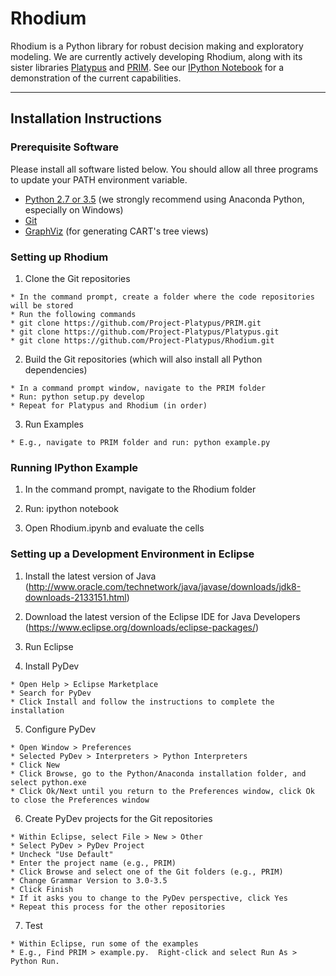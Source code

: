 # Rhodium #

Rhodium is a Python library for robust decision making and exploratory
modeling.  We are currently actively developing Rhodium, along with its sister
libraries [Platypus](https://github.com/Project-Platypus/Platypus) and
[PRIM](https://github.com/Project-Platypus/PRIM).  See our
[IPython Notebook](https://gist.github.com/dhadka/a8d7095c98130d8f73bc)
for a demonstration of the current capabilities.

---------------------------------------------------------------------------------

## Installation Instructions ##

### Prerequisite Software ###

Please install all software listed below.  You should allow all three programs to update your PATH environment variable.

  * [Python 2.7 or 3.5](https://www.continuum.io/downloads) (we strongly recommend using Anaconda Python, especially on Windows)
  * [Git](https://git-scm.com/downloads)
  * [GraphViz](http://www.graphviz.org/Download.php) (for generating CART's tree views)


### Setting up Rhodium ###

  1. Clone the Git repositories

    * In the command prompt, create a folder where the code repositories will be stored
    * Run the following commands
    * git clone https://github.com/Project-Platypus/PRIM.git
    * git clone https://github.com/Project-Platypus/Platypus.git
    * git clone https://github.com/Project-Platypus/Rhodium.git

  2. Build the Git repositories (which will also install all Python dependencies)

    * In a command prompt window, navigate to the PRIM folder
    * Run: python setup.py develop
    * Repeat for Platypus and Rhodium (in order)

  3. Run Examples

    * E.g., navigate to PRIM folder and run: python example.py


### Running IPython Example ###

  1. In the command prompt, navigate to the Rhodium folder

  2. Run: ipython notebook

  3. Open Rhodium.ipynb and evaluate the cells


### Setting up a Development Environment in Eclipse ###

  1. Install the latest version of Java (http://www.oracle.com/technetwork/java/javase/downloads/jdk8-downloads-2133151.html)

  2. Download the latest version of the Eclipse IDE for Java Developers (https://www.eclipse.org/downloads/eclipse-packages/)

  3. Run Eclipse

  4. Install PyDev

    * Open Help > Eclipse Marketplace
    * Search for PyDev
    * Click Install and follow the instructions to complete the installation

  5. Configure PyDev

    * Open Window > Preferences
    * Selected PyDev > Interpreters > Python Interpreters
    * Click New
    * Click Browse, go to the Python/Anaconda installation folder, and select python.exe
    * Click Ok/Next until you return to the Preferences window, click Ok to close the Preferences window

  6. Create PyDev projects for the Git repositories

    * Within Eclipse, select File > New > Other
    * Select PyDev > PyDev Project
    * Uncheck "Use Default"
    * Enter the project name (e.g., PRIM)
    * Click Browse and select one of the Git folders (e.g., PRIM)
    * Change Grammar Version to 3.0-3.5
    * Click Finish
    * If it asks you to change to the PyDev perspective, click Yes
    * Repeat this process for the other repositories

  7. Test

    * Within Eclipse, run some of the examples
    * E.g., Find PRIM > example.py.  Right-click and select Run As > Python Run.
